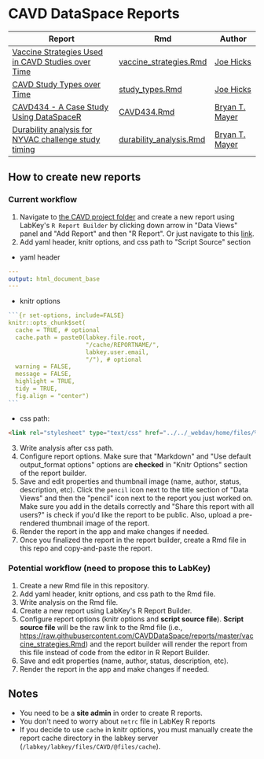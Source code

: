 # CAVD DataSpace Reports

| Report | Rmd | Author |
| --- | --- | --- |
| [Vaccine Strategies Used in CAVD Studies over Time](https://dataspace.cavd.org/cds/CAVD/app.view#learn/learn/Report/db%3A16) | [vaccine_strategies.Rmd](vaccine_strategies.Rmd) | [Joe Hicks](https://github.com/joewhicks) |
| [CAVD Study Types over Time](https://dataspace.cavd.org/cds/CAVD/app.view#learn/learn/Report/db%3A17) | [study_types.Rmd](study_types.Rmd) | [Joe Hicks](https://github.com/joewhicks) |
| [CAVD434 - A Case Study Using DataSpaceR](https://dataspace.cavd.org/cds/CAVD/app.view#learn/learn/Report/db%3A18) | [CAVD434.Rmd](CAVD434.Rmd) | [Bryan T. Mayer](https://github.com/bryanmayer) |
| [Durability analysis for NYVAC challenge study timing](https://dataspace.cavd.org/cds/CAVD/app.view#learn/learn/Report/db%3A19) | [durability_analysis.Rmd](durability_analysis.Rmd) | [Bryan T. Mayer](https://github.com/bryanmayer) |


## How to create new reports

### Current workflow

1. Navigate to [the CAVD project folder](https://dataspace.cavd.org/project/CAVD/begin.view?) and create a new report using LabKey's `R Report Builder` by clicking down arrow in "Data Views" panel and "Add Report" and then "R Report". Or just navigate to this [link](https://dataspace.cavd.org/reports/CAVD/createScriptReport.view?scriptExtension=&tabId=Source&reportType=ReportService.rReport&redirectUrl=%2Fproject%2FCAVD%2Fbegin.view%3F).
2. Add yaml header, knitr options, and css path to "Script Source" section

* yaml header
```yaml
---
output: html_document_base
---
```

* knitr options
````r
```{r set-options, include=FALSE}
knitr::opts_chunk$set(
  cache = TRUE, # optional
  cache.path = paste0(labkey.file.root, 
                      "/cache/REPORTNAME/",
                      labkey.user.email,
                      "/"), # optional
  warning = FALSE,
  message = FALSE,
  highlight = TRUE,
  tidy = TRUE,
  fig.align = "center")
```
````

* css path:
```html
<link rel="stylesheet" type="text/css" href="../../_webdav/home/files/%40files/blog/theme/cds-theme/css/RReport.css">
```

3. Write analysis after css path.
4. Configure report options. Make sure that "Markdown" and "Use default output_format options" options are **checked** in "Knitr Options" section of the report builder.
5. Save and edit properties and thumbnail image (name, author, status, description, etc). Click the `pencil` icon next to the title section of "Data Views" and then the "pencil" icon next to the report you just worked on. Make sure you add in the details correctly and "Share this report with all users?" is check if you'd like the report to be public. Also, upload a pre-rendered thumbnail image of the report.
6. Render the report in the app and make changes if needed.
7. Once you finalized the report in the report builder, create a Rmd file in this repo and copy-and-paste the report.


### Potential workflow (need to propose this to LabKey)

1. Create a new Rmd file in this repository.
2. Add yaml header, knitr options, and css path to the Rmd file.
3. Write analysis on the Rmd file.
4. Create a new report using LabKey's R Report Builder.
5. Configure report options (knitr options and **script source file**). **Script source file** will be the raw link to the Rmd file (i.e., https://raw.githubusercontent.com/CAVDDataSpace/reports/master/vaccine_strategies.Rmd) and the report builder will render the report from this file instead of code from the editor in R Report Builder.
6. Save and edit properties (name, author, status, description, etc).
7. Render the report in the app and make changes if needed.


## Notes
* You need to be a **site admin** in order to create R reports.
* You don't need to worry about `netrc` file in LabKey R reports
* If you decide to use `cache` in knitr options, you must manually create the report cache directory in the labkey server (`/labkey/labkey/files/CAVD/@files/cache`).
